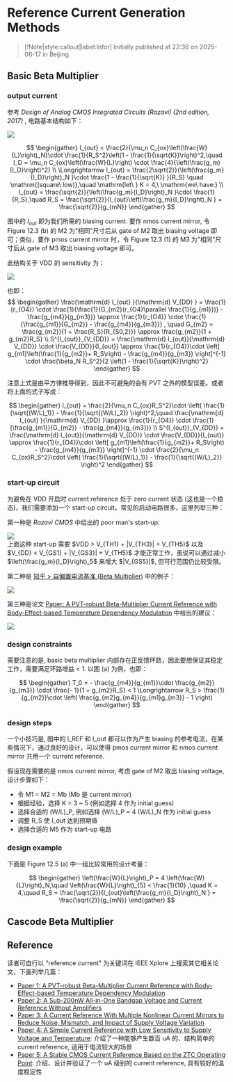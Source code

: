 # Reference Current Generation Methods

> [!Note|style:callout|label:Infor]
Initially published at 22:36 on 2025-06-17 in Beijing.


## Basic Beta Multiplier

### output current

参考 *Design of Analog CMOS Integrated Circuits (Razavi) (2nd edition, 2017)* , 电路基本结构如下：

<div class="center"><img src="https://imagebank-0.oss-cn-beijing.aliyuncs.com/VS-PicGo/2025-06-17-23-51-34_Reference Current Generation Methods.png"/></div>

$$
\begin{gather}
I_{out} = \frac{2}{\mu_n C_{ox}\left(\frac{W}{L}\right)_N}\cdot \frac{1}{R_S^2}\left(1 - \frac{1}{\sqrt{K}}\right)^2,\quad 
I_D =  \mu_n C_{ox}\left(\frac{W}{L}\right) \cdot \frac{4}{\left(\frac{g_m}{I_D}\right)^2}
\\
\Longrightarrow I_{out} = \frac{2\sqrt{2}}{\left(\frac{g_m}{I_D}\right)_N }\cdot \frac{1 - \frac{1}{\sqrt{K}} }{R_S} \quad 
\mathrm{(square\ low)},\quad \mathrm{let\ } K = 4,\ \mathrm{we\ have:}
\\
I_{out} = \frac{\sqrt{2}}{\left(\frac{g_m}{I_D}\right)_N }\cdot \frac{1}{R_S},\quad 
R_S = \frac{\sqrt{2}}{I_{out}\left(\frac{g_m}{I_D}\right)_N } =  \frac{\sqrt{2}}{g_{mN}}
\end{gather}
$$

图中的 $I_{out}$ 即为我们所需的 biasing current. 要作 nmos current mirror, 令 Figure 12.3 (b) 的 M2 为"相同"尺寸后从 gate of M2 取出 biasing voltage 即可；类似，要作 pmos current mirror 时，令 Figure 12.3 (1) 的 M3 为"相同"尺寸后从 gate of M3 取出 biasing voltage 即可。



此结构关于 VDD 的 sensitivity 为：

<div class="center"><img src="https://imagebank-0.oss-cn-beijing.aliyuncs.com/VS-PicGo/2025-06-17-23-56-19_Reference Current Generation Methods.png"/></div>

也即：
$$
\begin{gather}
\frac{\mathrm{d} I_{out} }{\mathrm{d} V_{DD} } = \frac{1}{r_{O4}} \cdot \frac{1}{\frac{1}{G_{m2}(r_{O4}\parallel \frac{1}{g_{m1}})} - \frac{g_{m4}}{g_{m3}}} \approx \frac{1}{r_{O4}} \cdot \frac{1}{\frac{g_{m1}}{G_{m2}} - \frac{g_{m4}}{g_{m3}}}
, \quad 
G_{m2} = \frac{g_{m2}}{1 + \frac{R_S}{R_{S0,2}}} \approx \frac{g_{m2}}{1 + g_{m2}R_S}
\\
S^{I_{out}}_{V_{DD}} = \frac{\mathrm{d} I_{out}}{\mathrm{d} V_{DD}} \cdot \frac{V_{DD}}{I_{out}} \approx \frac{1}{r_{O4}}\cdot \left[ g_{m1}\left(\frac{1}{g_{m2}}+  R_S\right) - \frac{g_{m4}}{g_{m3}} \right]^{-1} \cdot \frac{\beta_N R_S^2}{2 \left(1 - \frac{1}{\sqrt{K}}\right)^2}
\end{gather}
$$

注意上式是由平方律推导得到，因此不可避免的会有 PVT 之外的模型误差。或者将上面的式子写成：

$$
\begin{gather}
I_{out} = \frac{2}{\mu_n C_{ox}R_S^2}\cdot \left( \frac{1}{\sqrt{(W/L)_1}} - \frac{1}{\sqrt{(W/L)_2}} \right)^2,\quad \frac{\mathrm{d} I_{out} }{\mathrm{d} V_{DD} }\approx \frac{1}{r_{O4}} \cdot \frac{1}{\frac{g_{m1}}{G_{m2}} - \frac{g_{m4}}{g_{m3}}}
\\
S^{I_{out}}_{V_{DD}} = \frac{\mathrm{d} I_{out}}{\mathrm{d} V_{DD}} \cdot \frac{V_{DD}}{I_{out}} \approx \frac{1}{r_{O4}}\cdot \left[ g_{m1}\left(\frac{1}{g_{m2}}+  R_S\right) - \frac{g_{m4}}{g_{m3}} \right]^{-1} \cdot \frac{2}{\mu_n C_{ox}R_S^2}\cdot \left( \frac{1}{\sqrt{(W/L)_1}} - \frac{1}{\sqrt{(W/L)_2}} \right)^2
\end{gather}
$$





<!-- <div class="center"><img src="https://imagebank-0.oss-cn-beijing.aliyuncs.com/VS-PicGo/2025-06-17-23-48-44_Reference Current Generation Methods.png"/></div>
 -->

### start-up circuit

为避免在 VDD 开启时 current reference 处于 zero current 状态 (这也是一个稳态)，我们需要添加一个 start-up circuit。常见的启动电路很多，这里列举三种：

第一种是 *Razavi CMOS* 中给出的 poor man's start-up:

<div class="center"><img src="https://imagebank-0.oss-cn-beijing.aliyuncs.com/VS-PicGo/2025-06-18-00-11-17_Reference Current Generation Methods.png"/></div>
上面这种 start-up 需要 $VDD > V_{TH1} + |V_{TH3}| + V_{TH5}$ 以及 $V_{DD} < V_{GS1} +  |V_{GS3}| + V_{TH5}$ 才能正常工作，虽说可以通过减小 $\left(\frac{g_m}{I_D}\right)_5$ 来增大 $|V_{GS5}|$, 但可行范围仍比较受限。



第二种是 [知乎 > 自偏置电流基准 (Beta Multiplier)](https://zhuanlan.zhihu.com/p/555389065) 中的例子：

<div class="center"><img src="https://imagebank-0.oss-cn-beijing.aliyuncs.com/VS-PicGo/2025-06-18-00-11-57_Reference Current Generation Methods.png"/></div>

第三种是论文 [Paper: A PVT-robust Beta-Multiplier Current Reference with Body-Effect-based Temperature Dependency Modulation](https://ieeexplore.ieee.org/stamp/stamp.jsp?tp=&arnumber=10559712) 中给出的建议：

<div class="center"><img src="https://imagebank-0.oss-cn-beijing.aliyuncs.com/VS-PicGo/2025-06-18-00-12-46_Reference Current Generation Methods.png"/></div>

### design constraints

需要注意的是, basic beta multiplier 内部存在正反馈环路，因此要想保证其稳定工作，需要满足环路增益 < 1. 以图 (a) 为例，也即：

$$
\begin{gather}
T_0 =  - \frac{g_{m4}}{g_{m1}}\cdot \frac{g_{m2}}{g_{m3}} \cdot \frac{- 1}{1 + g_{m2}R_S} < 1 \Longrightarrow 
R_S > \frac{1}{g_{m2}}\cdot \left( \frac{g_{m2}g_{m4}}{g_{m1}g_{m3}} - 1 \right)
\end{gather}
$$

### design steps

一个小技巧是, 图中的 I_REF 和 I_out 都可以作为产生 biasing 的参考电流，在某些情况下，通过良好的设计，可以使得 pmos current mirror 和 nmos current mirror 共用一个 current reference.

假设现在需要的是 nmos current mirror, 考虑 gate of M2 取出 biasing voltage, 设计步骤如下：
- 令 M1 = M2 = Mb (Mb 是 current mirror)
- 根据经验，选择 K = 3 ~ 5 (例如选择 4 作为 initial guess)
- 选择合适的 (W/L)_P, 例如选择 (W/L)_P = 4 (W/L)_N 作为 initial guess
- 调整 R_S 使 I_out 达到预期值
- 选择合适的 M5 作为 start-up 电路

### design example

下面是 Figure 12.5 (a) 中一组比较常用的设计考量：

$$
\begin{gather}
\left(\frac{W}{L}\right)_P = 4 \left(\frac{W}{L}\right)_N,\quad \left(\frac{W}{L}\right)_{5} < \frac{1}{10}
,\quad 
K = 4,\quad R_S = \frac{\sqrt{2}}{I_{out}\left(\frac{g_m}{I_D}\right)_N } =  \frac{\sqrt{2}}{g_{mN}}
\end{gather}
$$


## Cascode Beta Multiplier



## Reference

读者可自行以 "reference current" 为关键词在 IEEE Xplore 上搜索其它相关论文，下面列举几篇：
- [Paper 1: A PVT-robust Beta-Multiplier Current Reference with Body-Effect-based Temperature Dependency Modulation](https://ieeexplore.ieee.org/stamp/stamp.jsp?tp=&arnumber=10559712)
- [Paper 2: A Sub-200nW All-in-One Bandgap Voltage and Current Reference Without Amplifiers](https://ieeexplore.ieee.org/stamp/stamp.jsp?tp=&arnumber=9134412)
- [Paper 3: A Current Reference With Multiple Nonlinear Current Mirrors to Reduce Noise, Mismatch, and Impact of Supply Voltage Variation](https://ieeexplore.ieee.org/stamp/stamp.jsp?tp=&arnumber=10077754)
- [Paper 4: A Simple Current Reference with Low Sensitivity to Supply Voltage and Temperature](https://ieeexplore.ieee.org/stamp/stamp.jsp?tp=&arnumber=8005156): 介绍了一种能够产生数百 uA 的、结构简单的 current reference, 适用于电流较大的场景
- [Paper 5: A Stable CMOS Current Reference Based on the ZTC Operating Point](https://ieeexplore.ieee.org/stamp/stamp.jsp?tp=&arnumber=7974160&tag=1): 介绍、设计并验证了一个 uA 级别的 current reference, 具有较好的温度稳定性
